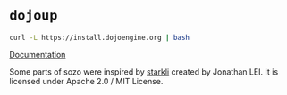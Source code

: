 # `dojoup`

```sh
curl -L https://install.dojoengine.org | bash
```

[Documentation](https://book.dojoengine.org/toolchain/sozo)

Some parts of sozo were inspired by [starkli](https://github.com/xJonathanLEI/starkli) created by Jonathan LEI.
It is licensed under Apache 2.0 / MIT License.
